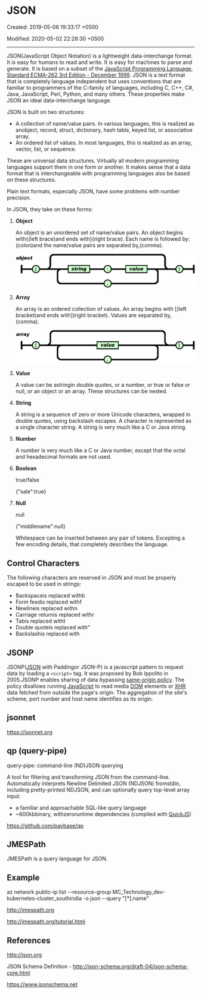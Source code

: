 # JSON

Created: 2019-05-06 19:33:17 +0500

Modified: 2020-05-02 22:28:30 +0500

---

JSON(JavaScript Object Notation) is a lightweight data-interchange format. It is easy for humans to read and write. It is easy for machines to parse and generate. It is based on a subset of the [JavaScript Programming Language](http://javascript.crockford.com/), [Standard ECMA-262 3rd Edition - December 1999](http://www.ecma-international.org/publications/files/ecma-st/ECMA-262.pdf). JSON is a text format that is completely language independent but uses conventions that are familiar to programmers of the C-family of languages, including C, C++, C#, Java, JavaScript, Perl, Python, and many others. These properties make JSON an ideal data-interchange language.

JSON is built on two structures:

- A collection of name/value pairs. In various languages, this is realized as anobject, record, struct, dictionary, hash table, keyed list, or associative array.
- An ordered list of values. In most languages, this is realized as an array, vector, list, or sequence.

These are universal data structures. Virtually all modern programming languages support them in one form or another. It makes sense that a data format that is interchangeable with programming languages also be based on these structures.

Plain text formats, especially JSON, have some problems with number precision.

In JSON, they take on these forms:

1. **Object**

    An object is an unordered set of name/value pairs. An object begins with{(left brace)and ends with}(right brace). Each name is followed by:(colon)and the name/value pairs are separated by,(comma).

    ![image](media/JSON-image1.gif)

2. **Array**

    An array is an ordered collection of values. An array begins with [(left bracket)and ends with](right bracket). Values are separated by,(comma).

    ![image](media/JSON-image2.gif)

3. **Value**

    A value can be astringin double quotes, or a number, or true or false or null, or an object or an array. These structures can be nested.

4. **String**

    A string is a sequence of zero or more Unicode characters, wrapped in double quotes, using backslash escapes. A character is represented as a single character string. A string is very much like a C or Java string.

5. **Number**

    A number is very much like a C or Java number, except that the octal and hexadecimal formats are not used.

6. **Boolean**

    true/false

    {"sale":true}

7. **Null**

    null

    {"middlename":null}

    Whitespace can be inserted between any pair of tokens. Excepting a few encoding details, that completely describes the language.

## Control Characters

The following characters are reserved in JSON and must be properly escaped to be used in strings:

- Backspaceis replaced withb
- Form feedis replaced withf
- Newlineis replaced withn
- Carriage returnis replaced withr
- Tabis replaced witht
- Double quoteis replaced with"
- Backslashis replaced with

## JSONP

JSONP([JSON](https://en.wikipedia.org/wiki/JSON) with Paddingor JSON-P) is a javascript pattern to request data by loading a `<script>` tag. It was proposed by Bob Ippolito in 2005.JSONP enables sharing of data bypassing [same-origin policy](https://en.wikipedia.org/wiki/Same-origin_policy). The policy disallows running [JavaScript](https://en.wikipedia.org/wiki/JavaScript) to read media [DOM](https://en.wikipedia.org/wiki/Document_Object_Model) elements or [XHR](https://en.wikipedia.org/wiki/XMLHttpRequest) data fetched from outside the page's origin. The aggregation of the site's scheme, port number and host name identifies as its origin.

## jsonnet

<https://jsonnet.org>

## qp (query-pipe)

query-pipe: command-line (ND)JSON querying

A tool for filtering and transforming JSON from the command-line. Automatically interprets Newline Delimited JSON (NDJSON) fromstdin, including pretty-printed NDJSON, and can optionally query top-level array input.

- a familiar and approachable SQL-like query language
- ~600kbbinary, withzeroruntime dependencies (compiled with [QuickJS](https://bellard.org/quickjs/))

<https://github.com/paybase/qp>

## JMESPath

JMESPath is a query language for JSON.

## Example

az network public-ip list --resource-group MC_Technology_dev-kubernetes-cluster_southindia -o json --query "[*].name"

<http://jmespath.org>

<http://jmespath.org/tutorial.html>

## References

<http://json.org>

JSON Schema Definition - <http://json-schema.org/draft-04/json-schema-core.html>

<https://www.jsonschema.net>
